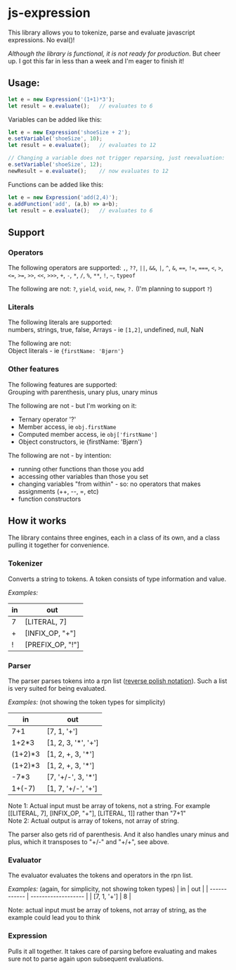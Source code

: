 # js-expression

This library allows you to tokenize, parse and evaluate javascript expressions. No eval()!

*Although the library is functional, it is not ready for production*. But cheer up. I got this far in less than a week and I'm eager to finish it!


## Usage:

```javascript
let e = new Expression('(1+1)*3');
let result = e.evaluate();   // evaluates to 6
```

Variables can be added like this:

```javascript
let e = new Expression('shoeSize + 2');
e.setVariable('shoeSize', 10);
let result = e.evaluate();   // evaluates to 12

// Changing a variable does not trigger reparsing, just reevaluation:
e.setVariable('shoeSize', 12);
newResult = e.evaluate();    // now evaluates to 12
```

Functions can be added like this:

```javascript
let e = new Expression('add(2,4)');
e.addFunction('add', (a,b) => a+b);
let result = e.evaluate();   // evaluates to 6
```

## Support

### Operators
The following operators are supported:
`,`, `??`, `||`, `&&`, `|`, `^`, `&`, `==`, `!=`, `===`, `<`, `>`, `<=`, `>=`, `>>`, `<<`, `>>>`, `+`, `-`, `*`, `/`, `%`, `**`, `!`, `~`,  `typeof`

The following are not: `?`, `yield`, `void`, `new`, `?.` (I'm planning to support `?`)

### Literals
The following literals are supported:  
numbers, strings, true, false, Arrays - ie `[1,2]`, undefined, null, NaN

The following are not:  
Object literals - ie `{firstName: 'Bjørn'}`

### Other features
The following features are supported:  
Grouping with parenthesis, unary plus, unary minus

The following are not - but I'm working on it:  
- Ternary operator '?'
- Member access, ie `obj.firstName`
- Computed member access, ie `obj['firstName']`
- Object constructors, ie {firstName: 'Bjørn'}

The following are not - by intention:  
- running other functions than those you add
- accessing other variables than those you set
- changing variables "from within" - so: no operators that makes assignments (++, --, =, etc)
- function constructors

## How it works
The library contains three engines, each in a class of its own, and a class pulling it together for convenience.

### Tokenizer
Converts a string to tokens. A token consists of type information and value.

*Examples:*

| in      | out               |
| ------- | ----------------- |
| 7       | [LITERAL, 7]      |
| +       | [INFIX_OP, "+"]   |
| !       | [PREFIX_OP, "!"]  |

### Parser
The parser parses tokens into a rpn list ([reverse polish notation](https://en.wikipedia.org/wiki/Reverse_Polish_notation)). Such a list is very suited for being evaluated.

*Examples:* (not showing the token types for simplicity)

| in      | out                 |
| ------- | ------------------- |
| 7+1     | [7, 1, '+']         |
| 1+2*3   | [1, 2, 3, '*', '+'] |
| (1+2)*3 | [1, 2, +, 3, '*']   |
| (1+2)*3 | [1, 2, +, 3, '*']   |
| -7*3    | [7, '+/-', 3, '*']  |
| 1+(-7)  | [1, 7, '+/-', '+']  |

Note 1: Actual input must be array of tokens, not a string. For example [[LITERAL, 7], [INFIX_OP, "+"], [LITERAL, 1]] rather than "7+1"  
Note 2: Actual output is array of tokens, not array of string.

The parser also gets rid of parenthesis. And it also handles unary minus and plus, which it transposes to "+/-" and "+/+", see above.



### Evaluator
The evaluator evaluates the tokens and operators in the rpn list.

*Examples:* (again, for simplicity, not showing token types)
| in           | out                 |
| ------------ | ------------------- |
| [7, 1, '+']  | 8                   |

Note: actual input must be array of tokens, not array of string, as the example could lead you to think


### Expression
Pulls it all together. It takes care of parsing before evaluating and makes sure not to parse again upon subsequent evaluations.
